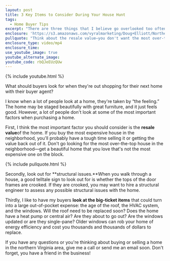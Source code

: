 ```yaml
---
layout: post
title: 3 Key Items to Consider During Your House Hunt
tags:
  - Home Buyer Tips
excerpt: "There are three things that I believe go overlooked too often by buyers when they're out looking for homes with their agent."
enclosure: 'https://s3.amazonaws.com/vyralmarketing/Doug+Elliott/Northern+Virginia+Real+Estate-+3+items+you+can%2527t+overlook+when+house+hunting.mp4'
pullquote: "Think about the resale value—you don't want the most over-the-top home on the block."
enclosure_type: video/mp4
enclosure_time:
use_youtube_image: true
youtube_alternate_image:
youtube_code: rbQJeEUzQUw
---
```



{% include youtube.html %}

What should buyers look for when they're out shopping for their next home with their buyer agent?

I know when a lot of people look at a home, they're taken by “the feeling.” The home may be staged beautifully with great furniture, and it just feels good. However, a lot of people don't look at some of the most important factors when purchasing a home.

First, I think the most important factor you should consider is the **resale value**of the home. If you buy the most expensive house in the neighborhood, you'll probably have a tough time selling it or getting the value back out of it. Don't go looking for the most over-the-top house in the neighborhood—get a beautiful home that you love that's not the most expensive one on the block.

{% include pullquote.html %}

Secondly, look out for **structural issues.**When you walk through a house, a good telltale sign to look out for is whether the tops of the door frames are crooked. If they are crooked, you may want to hire a structural engineer to assess any possible structural issues with the home.

Thirdly, I like to have my buyers **look at the big-ticket items** that could turn into a large out-of-pocket expense: the age of the roof, the HVAC system, and the windows. Will the roof need to be replaced soon? Does the home have a heat pump or central air? Are they about to go out? Are the windows updated or are they single-pane? Older windows can rob your home of energy efficiency and cost you thousands and thousands of dollars to replace.

If you have any questions or you're thinking about buying or selling a home in the northern Virginia area, give me a call or send me an email soon. Don't forget, you have a friend in the business!